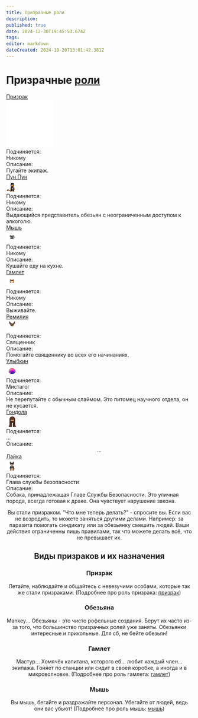 ```yaml
---
title: Призрачные роли
description: 
published: true
date: 2024-12-30T19:45:53.674Z
tags: 
editor: markdown
dateCreated: 2024-10-20T13:01:42.381Z
---
```




# Призрачные [роли](/roles)
<div class="rolescontainer">
  <div class="role">
    <div class="rolename"><a href="/roles/ghost" class="custom-link">Призрак</a></div>
    <div class="roleimg"><img src="/roles/ghost.png"></div>
    <div class="roleheadlabel">Подчиняется:</div>
    <div class="rolehead">Никому</div>
    <div class="roledesclabel">Описание:</div>  
    <div class="roledesc">Пугайте экипаж.</div>  
  </div>

  <div class="role">
    <div class="rolename"><a href="/roles/punpun" class="custom-link">Пун Пун</a></div>
    <div class="roleimg"><img src="/roles/pun_pun1.png"></div>
    <div class="roleheadlabel">Подчиняется:</div>
    <div class="rolehead">Никому</div>
    <div class="roledesclabel">Описание:</div>  
    <div class="roledesc">Выдающийся представитель обезьян с неограниченным доступом к алкоголю.</div>  
  </div>

  <div class="role">
    <div class="rolename"><a href="/roles/ghost" class="custom-link">Мышь</a></div>
    <div class="roleimg"><img src="/roles/ratge-asss1.gif"></div>
    <div class="roleheadlabel">Подчиняется:</div>
    <div class="rolehead">Никому</div>
    <div class="roledesclabel">Описание:</div>  
    <div class="roledesc">Кушайте еду на кухне. </div> 
  </div>

  <div class="role">
    <div class="rolename"><a href="/roles/hamlet" class="custom-link">Гамлет</a></div>
    <div class="roleimg"><img src="/roles/hamlet.gif"></div>
    <div class="roleheadlabel">Подчиняется:</div>
    <div class="rolehead">Никому</div>
    <div class="roledesclabel">Описание:</div>  
    <div class="roledesc">Выживайте.</div>  
  </div>

  <div class="role">
    <div class="rolename"><a href="/roles/remilia" class="custom-link">Ремилия</a></div>
    <div class="roleimg"><img src="/roles/remilia.gif"></div>
    <div class="roleheadlabel">Подчиняется:</div>
    <div class="rolehead">Священник</div>
    <div class="roledesclabel">Описание:</div>  
    <div class="roledesc">Помогайте священнику во всех его начинаниях.</div>  
  </div>

  <div class="role">
    <div class="rolename"><a href="/roles/baby-slime" class="custom-link">Улыбкин</a></div>
    <div class="roleimg"><img src="/roles/baby-slime.gif"></div>
    <div class="roleheadlabel">Подчиняется:</div>
    <div class="rolehead">Мистагог</div>
    <div class="roledesclabel">Описание:</div>  
    <div class="roledesc">Не перепутайте с обычным слаймом. Это питомец научного отдела, он не кусается.</div>  
  </div>

  <div class="role">
    <div class="rolename"><a href="/roles/laika" class="custom-link">Гондола</a></div>
    <div class="roleimg"><img src="/roles/gondola.png"></div>
    <div class="roleheadlabel">Подчиняется:</div>
    <div class="rolehead">...</div>
    <div class="roledesclabel">Описание:</div>  
    <div class="roledesc"><center>...</center></div>  
  </div>

  <div class="role">
    <div class="rolename"><a href="/roles/laika" class="custom-link">Лайка</a></div>
    <div class="roleimg"><img src="/roles/secdog.gif"></div>
    <div class="roleheadlabel">Подчиняется:</div>
    <div class="rolehead">Глава службы безопасности</div>
    <div class="roledesclabel">Описание:</div>  
    <div class="roledesc">Собака, принадлежащая Главе Службы Безопасности. Это уличная порода, всегда готовая к драке. Она чувствует нарушение закона.</div>  
  </div>


<center>
  <div class="textcontainer">
    <p>Вы стали призраком. "Что мне теперь делать?" - спросите вы. Если вас не возродить, то можете заняться другими делами. Например: за паразита помогать синдикату или за обезьянку смешить людей. Ваши действия ограниченны лишь правилами, так что можете делать всё, что не превышает их.</p>
    <h2>Виды призраков и их назначения</h2>
    <h3>Призрак</h3>
    <p>Летайте, наблюдайте и общайтесь с невезучими особами, которые так же стали призраками. (Подробнее про роль призрака: <a href="/roles/ghost">призрак</a>)</p>
    <h3>Обезьяна</h3>
    <p>Mankey... Обезьяны - это чисто рофельные создания. Берут их часто из-за того, что большинство призрачных ролей уже заняты. Обезьянки интересные и прикольные. Для сб, не бейте обезьян!</p>
    <h3>Гамлет</h3>
    <p>Мастур... Хомячёк капитана, которого еб... любит каждый член... экипажа. Гоняет по станции или сидит в своей коробке, а иногда и в микроволновке. (Подробнее про роль гамлета: <a href="/roles/hamlet">гамлет</a>)</p>
    <h3>Мышь</h3>
    <p>Вы мышь, бегайте и раздражайте персонал. Убегайте от людей, ведь они вас убьют! (Подробнее про роль мышь: <a href="/roles/mouse">мышь</a>)</p>
  </div>
</center>